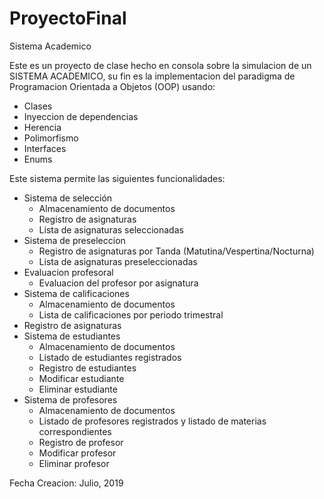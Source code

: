 # ProyectoFinal
Sistema Academico

Este es un proyecto de clase hecho en consola sobre la simulacion de un SISTEMA ACADEMICO, su fin es
la implementacion del paradigma de Programacion Orientada a Objetos (OOP) usando:
 - Clases
 - Inyeccion de dependencias
 - Herencia
 - Polimorfismo
 - Interfaces
 - Enums

Este sistema permite las siguientes funcionalidades:
- Sistema de selección
	- Almacenamiento de documentos
	- Registro de asignaturas
	- Lista de asignaturas seleccionadas
- Sistema de preseleccion
	- Registro de asignaturas por Tanda (Matutina/Vespertina/Nocturna)
	- Lista de asignaturas preseleccionadas
- Evaluacion profesoral
	- Evaluacion del profesor por asignatura
- Sistema de calificaciones
	- Almacenamiento de documentos 
	- Lista de calificaciones por periodo trimestral
- Registro de asignaturas
- Sistema de estudiantes
	- Almacenamiento de documentos
	- Listado de estudiantes registrados
	- Registro de estudiantes
	- Modificar estudiante
	- Eliminar estudiante
- Sistema de profesores
	- Almacenamiento de documentos
	- Listado de profesores registrados y listado de materias correspondientes
	- Registro de profesor
	- Modificar profesor
	- Eliminar profesor

Fecha Creacion: Julio, 2019
